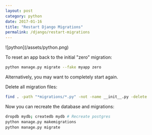 ```yaml
---
layout: post
category: python
date: 2017-01-16
title: "Restart Django Migrations"
permalink: /django/restart-migrations
---
```

<div class="wide-logos" markdown="1">
![python](/assets/python.png)
</div>

To reset an app back to the initial "zero" migration:

```zsh
python manage.py migrate --fake myapp zero
```

Alternatively, you may want to completely start again.

Delete all migration files:

```zsh
find . -path "*migrations/*.py" -not -name __init__.py -delete
```

Now you can recreate the database and migrations:

```zsh
dropdb mydb; createdb mydb # Recreate postgres
python manage.py makemigrations
python manage.py migrate
```
